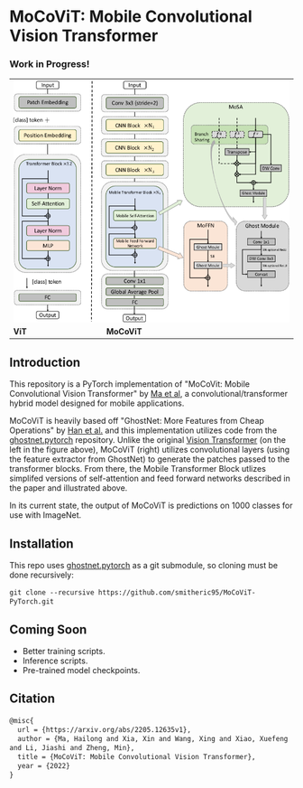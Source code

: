 # MoCoViT: Mobile Convolutional Vision Transformer
### Work in Progress!

<table>
<tr><td colspan="2"><img src="./figures/figure2.png" width="750"></td></tr>
<tr><td><b>ViT</b></td><td><b>MoCoViT</b></td></tr>
</table>

## Introduction
This repository is a PyTorch implementation of "MoCoVit: Mobile Convolutional Vision Transformer" by [Ma et al](https://arxiv.org/abs/2205.12635v1), a convolutional/transformer hybrid model designed for mobile applications.

MoCoViT is heavily based off "GhostNet: More Features from Cheap Operations" by [Han et al.](https://arxiv.org/abs/1911.11907) and this implementation utilizes code from the [ghostnet.pytorch](https://github.com/iamhankai/ghostnet.pytorch) repository. Unlike the original [Vision Transformer](https://arxiv.org/abs/2010.11929) (on the left in the figure above), MoCoViT (right) utilizes convolutional layers (using the feature extractor from GhostNet) to generate the patches passed to the transformer blocks. From there, the Mobile Transformer Block utlizes simplifed versions of self-attention and feed forward networks described in the paper and illustrated above. 

In its current state, the output of MoCoViT is predictions on 1000 classes for use with ImageNet.

## Installation
This repo uses [ghostnet.pytorch](https://github.com/iamhankai/ghostnet.pytorch) as a git submodule, so cloning must be done recursively:
```
git clone --recursive https://github.com/smitheric95/MoCoViT-PyTorch.git
```

## Coming Soon
- Better training scripts.
- Inference scripts.
- Pre-trained model checkpoints.


## Citation
```
@misc{
  url = {https://arxiv.org/abs/2205.12635v1},
  author = {Ma, Hailong and Xia, Xin and Wang, Xing and Xiao, Xuefeng and Li, Jiashi and Zheng, Min},
  title = {MoCoViT: Mobile Convolutional Vision Transformer},
  year = {2022}
}
```